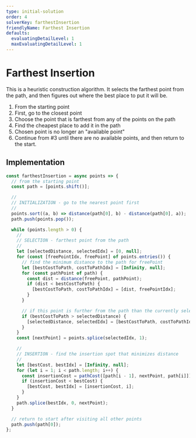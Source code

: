 ```yaml
---
type: initial-solution
order: 4
solverKey: farthestInsertion
friendlyName: Farthest Insertion
defaults:
  evaluatingDetailLevel: 1
  maxEvaluatingDetailLevel: 1
---
```


# Farthest Insertion

This is a heuristic construction algorithm. It selects the farthest point from the path, and then figures out where the best place to put it will be.

1. From the starting point
2. First, go to the closest point
3. Choose the point that is farthest from any of the points on the path
4. Find the cheapest place to add it in the path
5. Chosen point is no longer an "available point"
6. Continue from #3 until there are no available points, and then return to the start.

## Implementation

```javascript
const farthestInsertion = async points => {
  // from the starting point
  const path = [points.shift()];

  //
  // INITIALIZATION - go to the nearest point first
  //
  points.sort((a, b) => distance(path[0], b) - distance(path[0], a));
  path.push(points.pop());

  while (points.length > 0) {
    //
    // SELECTION - farthest point from the path
    //
    let [selectedDistance, selectedIdx] = [0, null];
    for (const [freePointIdx, freePoint] of points.entries()) {
      // find the minimum distance to the path for freePoint
      let [bestCostToPath, costToPathIdx] = [Infinity, null];
      for (const pathPoint of path) {
        const dist = distance(freePoint, pathPoint);
        if (dist < bestCostToPath) {
          [bestCostToPath, costToPathIdx] = [dist, freePointIdx];
        }
      }

      // if this point is further from the path than the currently selected
      if (bestCostToPath > selectedDistance) {
        [selectedDistance, selectedIdx] = [bestCostToPath, costToPathIdx];
      }
    }
    const [nextPoint] = points.splice(selectedIdx, 1);

    //
    // INSERTION - find the insertion spot that minimizes distance
    //
    let [bestCost, bestIdx] = [Infinity, null];
    for (let i = 1; i < path.length; i++) {
      const insertionCost = pathCost([path[i - 1], nextPoint, path[i]]);
      if (insertionCost < bestCost) {
        [bestCost, bestIdx] = [insertionCost, i];
      }
    }
    path.splice(bestIdx, 0, nextPoint);
  }

  // return to start after visiting all other points
  path.push(path[0]);
};
```
